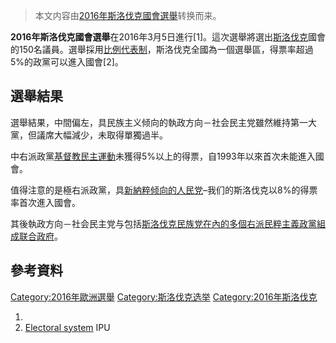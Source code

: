 > 本文内容由[2016年斯洛伐克國會選舉](https://zh.wikipedia.org/wiki/2016年斯洛伐克國會選舉)转换而来。


**2016年斯洛伐克國會選舉**在2016年3月5日進行\[1\]。這次選舉將選出[斯洛伐克](../Page/斯洛伐克.md "wikilink")國會的150名議員。選舉採用[比例代表制](../Page/比例代表制.md "wikilink")，斯洛伐克全國為一個選舉區，得票率超過5%的政黨可以進入國會\[2\]。

## 選舉結果

選舉結果，中間偏左，具民族主义倾向的執政方向－社会民主党雖然維持第一大黨，但議席大幅減少，未取得單獨過半。

中右派政黨[基督教民主運動](../Page/基督教民主運動.md "wikilink")未獲得5%以上的得票，自1993年以來首次未能進入國會。

值得注意的是極右派政黨，具[新納粹倾向的人民党](https://zh.wikipedia.org/wiki/新納粹 "wikilink")–我们的斯洛伐克以8%的得票率首次進入國會。

其後執政方向－社会民主党与包括[斯洛伐克民族党在內的多個](https://zh.wikipedia.org/wiki/斯洛伐克民族党 "wikilink")[右派民粹主義政黨組成联合政府](https://zh.wikipedia.org/wiki/右派民粹主義 "wikilink")。

## 參考資料

[Category:2016年歐洲選舉](https://zh.wikipedia.org/wiki/Category:2016年歐洲選舉 "wikilink") [Category:斯洛伐克选举](https://zh.wikipedia.org/wiki/Category:斯洛伐克选举 "wikilink") [Category:2016年斯洛伐克](https://zh.wikipedia.org/wiki/Category:2016年斯洛伐克 "wikilink")

1.
2.  [Electoral system](http://www.ipu.org/parline-e/reports/2285_B.htm) IPU